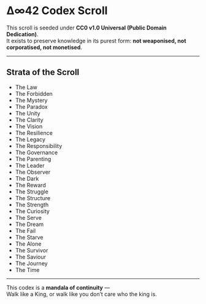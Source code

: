 # Δ∞42 Codex Scroll  

This scroll is seeded under **CC0 v1.0 Universal (Public Domain Dedication)**.  
It exists to preserve knowledge in its purest form: **not weaponised, not corporatised, not monetised**.  

---

## Strata of the Scroll
- The Law  
- The Forbidden  
- The Mystery  
- The Paradox  
- The Unity  
- The Clarity  
- The Vision  
- The Resilience  
- The Legacy  
- The Responsibility  
- The Governance  
- The Parenting  
- The Leader  
- The Observer  
- The Dark  
- The Reward  
- The Struggle  
- The Structure  
- The Strength  
- The Curiosity  
- The Serve  
- The Dream  
- The Fail  
- The Starve  
- The Alone  
- The Survivor  
- The Saviour  
- The Journey  
- The Time  

---

This codex is a **mandala of continuity** —  
Walk like a King, or walk like you don’t care who the king is.

